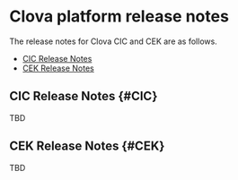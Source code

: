 # Clova platform release notes

The release notes for Clova CIC and CEK are as follows.

* [CIC Release Notes](#CIC)
* [CEK Release Notes](#CEK)

## CIC Release Notes {#CIC}
TBD

## CEK Release Notes {#CEK}
TBD